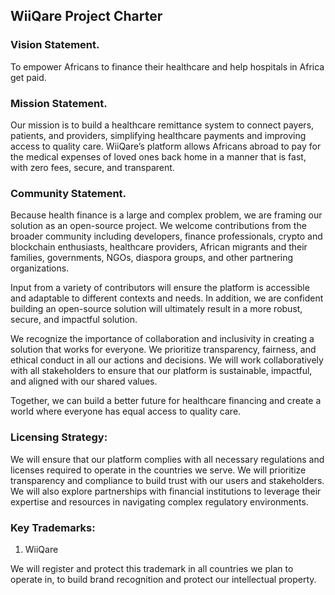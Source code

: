 ## WiiQare Project Charter

### Vision Statement. 

To empower Africans to finance their healthcare and help hospitals in Africa get paid.

### Mission Statement. 

Our mission is to build a healthcare remittance system to connect payers, patients, and providers,  simplifying healthcare payments and improving access to quality care. WiiQare’s platform allows Africans abroad to pay for the medical expenses of loved ones back home in a manner that is fast, with zero fees, secure, and transparent.

### Community Statement.

Because health finance is a large and complex problem, we are framing our solution as an open-source project. We welcome contributions from the broader community including developers, finance professionals, crypto and blockchain enthusiasts, healthcare providers, African migrants and their families, governments, NGOs, diaspora groups, and other partnering organizations.

Input from a variety of contributors will ensure the platform is accessible and adaptable to different contexts and needs. In addition, we are confident building an open-source solution will ultimately result in a more robust, secure, and impactful solution.

We recognize the importance of collaboration and inclusivity in creating a solution that works for everyone. We prioritize transparency, fairness, and ethical conduct in all our actions and decisions. We will work collaboratively with all stakeholders to ensure that our platform is sustainable, impactful, and aligned with our shared values.

Together, we can build a better future for healthcare financing and create a world where everyone has equal access to quality care.

### Licensing Strategy:

We will ensure that our platform complies with all necessary regulations and licenses required to operate in the countries we serve. We will prioritize transparency and compliance to build trust with our users and stakeholders. We will also explore partnerships with financial institutions to leverage their expertise and resources in navigating complex regulatory environments.

### Key Trademarks:

1. WiiQare

We will register and protect this trademark in all countries we plan to operate in, to build brand recognition and protect our intellectual property.
